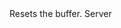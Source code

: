<function name="Reset" parent="bf_write" type="classfunc">
	<description>
		Resets the buffer.
		<added version="0.4"></added>
	</description>
	<realm>Server</realm>
</function>